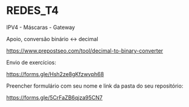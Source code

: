 # REDES_T4
IPV4 - Máscaras - Gateway

Apoio, conversão binário <-> decimal

https://www.prepostseo.com/tool/decimal-to-binary-converter

Envio de exercícios:

https://forms.gle/Hsh2ze8gKfzwvph68

Preencher formulário com seu nome e link da pasta do seu repositório:

https://forms.gle/5CrFaZB6qjza95CN7

